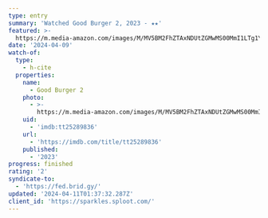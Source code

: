 ```yaml
---
type: entry
summary: 'Watched Good Burger 2, 2023 - ★★'
featured: >-
  https://m.media-amazon.com/images/M/MV5BM2FhZTAxNDUtZGMwMS00MmI1LTg1Y2UtZTIwMmIzNjM0YzZiXkEyXkFqcGdeQXVyMTM1NjM2ODg1._V1_SX300.jpg
date: '2024-04-09'
watch-of:
  type:
    - h-cite
  properties:
    name:
      - Good Burger 2
    photo:
      - >-
        https://m.media-amazon.com/images/M/MV5BM2FhZTAxNDUtZGMwMS00MmI1LTg1Y2UtZTIwMmIzNjM0YzZiXkEyXkFqcGdeQXVyMTM1NjM2ODg1._V1_SX300.jpg
    uid:
      - 'imdb:tt25289836'
    url:
      - 'https://imdb.com/title/tt25289836'
    published:
      - '2023'
progress: finished
rating: '2'
syndicate-to:
  - 'https://fed.brid.gy/'
updated: '2024-04-11T01:37:32.287Z'
client_id: 'https://sparkles.sploot.com/'
---
```


